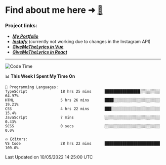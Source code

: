 # Find about me here ➜ [🧑](https://pauabella.dev)

### Project links:
- ***[My Portfolio](https://pauabella.dev)***
- ***[Instafy](https://instafy.me)*** (currently not working due to changes in the Instagram API)
- ***[GiveMeTheLyrics in Vue](https://lyrics.pauabella.dev)***
- ***[GiveMeTheLyrics in React](https://pauabella.dev/GiveMeTheLyrics)***

---
<!--START_SECTION:waka-->
![Code Time](http://img.shields.io/badge/Code%20Time-1%2C033%20hrs%2022%20mins-blue)

📊 **This Week I Spent My Time On** 

```text
💬 Programming Languages: 
TypeScript               18 hrs 25 mins      ████████████████░░░░░░░░░   64.97% 
HTML                     5 hrs 26 mins       ████░░░░░░░░░░░░░░░░░░░░░   19.21% 
CSS                      4 hrs 22 mins       ███░░░░░░░░░░░░░░░░░░░░░░   15.4% 
JavaScript               7 mins              ░░░░░░░░░░░░░░░░░░░░░░░░░   0.43% 
SCSS                     0 secs              ░░░░░░░░░░░░░░░░░░░░░░░░░   0.0%

🔥 Editors: 
VS Code                  28 hrs 22 mins      █████████████████████████   100.0%

```


 Last Updated on 10/05/2022 14:25:00 UTC
<!--END_SECTION:waka-->
